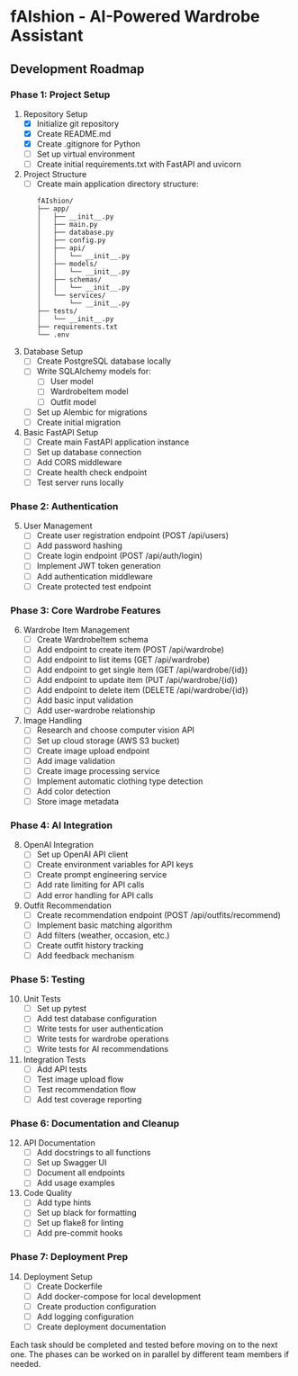 # fAIshion - AI-Powered Wardrobe Assistant

## Development Roadmap

### Phase 1: Project Setup
1. Repository Setup
   - [x] Initialize git repository
   - [x] Create README.md
   - [x] Create .gitignore for Python
   - [ ] Set up virtual environment
   - [ ] Create initial requirements.txt with FastAPI and uvicorn

2. Project Structure
   - [ ] Create main application directory structure:
     ```
     fAIshion/
     ├── app/
     │   ├── __init__.py
     │   ├── main.py
     │   ├── database.py
     │   ├── config.py
     │   ├── api/
     │   │   └── __init__.py
     │   ├── models/
     │   │   └── __init__.py
     │   ├── schemas/
     │   │   └── __init__.py
     │   └── services/
     │       └── __init__.py
     ├── tests/
     │   └── __init__.py
     ├── requirements.txt
     └── .env
     ```

3. Database Setup
   - [ ] Create PostgreSQL database locally
   - [ ] Write SQLAlchemy models for:
     - [ ] User model
     - [ ] WardrobeItem model
     - [ ] Outfit model
   - [ ] Set up Alembic for migrations
   - [ ] Create initial migration

4. Basic FastAPI Setup
   - [ ] Create main FastAPI application instance
   - [ ] Set up database connection
   - [ ] Add CORS middleware
   - [ ] Create health check endpoint
   - [ ] Test server runs locally

### Phase 2: Authentication
5. User Management
   - [ ] Create user registration endpoint (POST /api/users)
   - [ ] Add password hashing
   - [ ] Create login endpoint (POST /api/auth/login)
   - [ ] Implement JWT token generation
   - [ ] Add authentication middleware
   - [ ] Create protected test endpoint

### Phase 3: Core Wardrobe Features
6. Wardrobe Item Management
   - [ ] Create WardrobeItem schema
   - [ ] Add endpoint to create item (POST /api/wardrobe)
   - [ ] Add endpoint to list items (GET /api/wardrobe)
   - [ ] Add endpoint to get single item (GET /api/wardrobe/{id})
   - [ ] Add endpoint to update item (PUT /api/wardrobe/{id})
   - [ ] Add endpoint to delete item (DELETE /api/wardrobe/{id})
   - [ ] Add basic input validation
   - [ ] Add user-wardrobe relationship

7. Image Handling
   - [ ] Research and choose computer vision API
   - [ ] Set up cloud storage (AWS S3 bucket)
   - [ ] Create image upload endpoint
   - [ ] Add image validation
   - [ ] Create image processing service
   - [ ] Implement automatic clothing type detection
   - [ ] Add color detection
   - [ ] Store image metadata

### Phase 4: AI Integration
8. OpenAI Integration
   - [ ] Set up OpenAI API client
   - [ ] Create environment variables for API keys
   - [ ] Create prompt engineering service
   - [ ] Add rate limiting for API calls
   - [ ] Add error handling for API calls

9. Outfit Recommendation
   - [ ] Create recommendation endpoint (POST /api/outfits/recommend)
   - [ ] Implement basic matching algorithm
   - [ ] Add filters (weather, occasion, etc.)
   - [ ] Create outfit history tracking
   - [ ] Add feedback mechanism

### Phase 5: Testing
10. Unit Tests
    - [ ] Set up pytest
    - [ ] Add test database configuration
    - [ ] Write tests for user authentication
    - [ ] Write tests for wardrobe operations
    - [ ] Write tests for AI recommendations

11. Integration Tests
    - [ ] Add API tests
    - [ ] Test image upload flow
    - [ ] Test recommendation flow
    - [ ] Add test coverage reporting

### Phase 6: Documentation and Cleanup
12. API Documentation
    - [ ] Add docstrings to all functions
    - [ ] Set up Swagger UI
    - [ ] Document all endpoints
    - [ ] Add usage examples

13. Code Quality
    - [ ] Add type hints
    - [ ] Set up black for formatting
    - [ ] Set up flake8 for linting
    - [ ] Add pre-commit hooks

### Phase 7: Deployment Prep
14. Deployment Setup
    - [ ] Create Dockerfile
    - [ ] Add docker-compose for local development
    - [ ] Create production configuration
    - [ ] Add logging configuration
    - [ ] Create deployment documentation

Each task should be completed and tested before moving on to the next one. The phases can be worked on in parallel by different team members if needed.